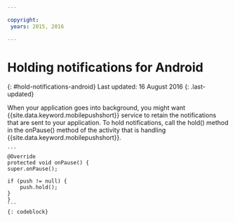 ```yaml
---

copyright:
 years: 2015, 2016

---
```


# Holding notifications for Android
{: #hold-notifications-android}
Last updated: 16 August 2016
{: .last-updated}

When your application goes into background, you might want {{site.data.keyword.mobilepushshort}} service to retain the notifications that are sent to your application. To hold notifications, call the hold() method in the onPause() method of the activity that is handling {{site.data.keyword.mobilepushshort}}.

	```
	@Override
	protected void onPause() {
    super.onPause();

    if (push != null) {
        push.hold();
    }
	} 
	```
	{: codeblock}